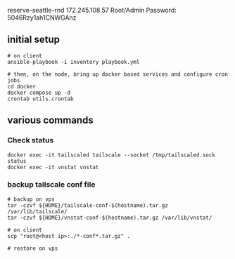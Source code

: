 reserve-seattle-rnd
172.245.108.57
Root/Admin Password: 5046Rzy1ah1CNWGAnz




## initial setup
```
# on client
ansible-playbook -i inventory playbook.yml

# then, on the node, bring up docker based services and configure cron jobs
cd docker
docker compose up -d
crontab utils.crontab
```

## various commands
### Check status
```
docker exec -it tailscaled tailscale --socket /tmp/tailscaled.sock status
docker exec -it vnstat vnstat
```

### backup tailscale conf file
```
# backup on vps
tar -czvf ${HOME}/tailscale-conf-$(hostname).tar.gz /var/lib/tailscale/
tar -czvf ${HOME}/vnstat-conf-$(hostname).tar.gz /var/lib/vnstat/

# on client
scp "root@<host ip>:./*-conf*.tar.gz" .

# restore on vps

```


